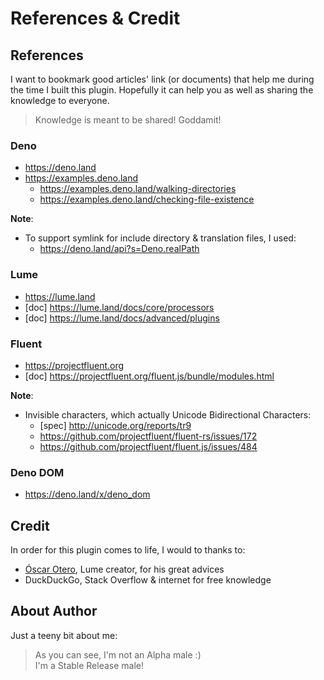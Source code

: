 # References & Credit

## References

I want to bookmark good articles' link (or documents) that help me during the time I built this
plugin. Hopefully it can help you as well as sharing the knowledge to everyone.

> Knowledge is meant to be shared! Goddamit!

### Deno

- https://deno.land
- https://examples.deno.land
  - https://examples.deno.land/walking-directories
  - https://examples.deno.land/checking-file-existence

**Note**:

- To support symlink for include directory & translation files, I used:
  - https://deno.land/api?s=Deno.realPath

### Lume

- https://lume.land
- [doc] https://lume.land/docs/core/processors
- [doc] https://lume.land/docs/advanced/plugins

### Fluent

- https://projectfluent.org
- [doc] https://projectfluent.org/fluent.js/bundle/modules.html

**Note**:

- Invisible characters, which actually Unicode Bidirectional Characters:
  - [spec] http://unicode.org/reports/tr9
  - https://github.com/projectfluent/fluent-rs/issues/172
  - https://github.com/projectfluent/fluent.js/issues/484

### Deno DOM

- https://deno.land/x/deno_dom

## Credit

In order for this plugin comes to life, I would to thanks to:

- [Óscar Otero](https://github.com/oscarotero), Lume creator, for his great advices
- DuckDuckGo, Stack Overflow & internet for free knowledge

## About Author

Just a teeny bit about me:

> As you can see, I'm not an Alpha male :)\
> I'm a Stable Release male!
